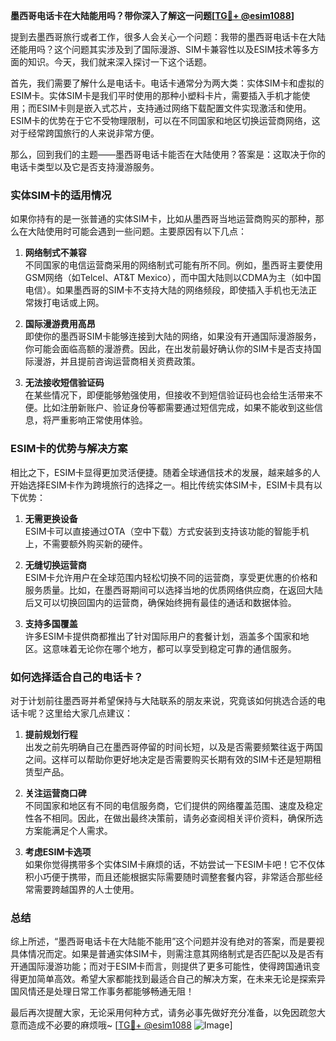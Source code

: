 **墨西哥电话卡在大陆能用吗？带你深入了解这一问题[[TG💪+ @esim1088](https://t.me/s/esim1088)]**

提到去墨西哥旅行或者工作，很多人会关心一个问题：我带的墨西哥电话卡在大陆还能用吗？这个问题其实涉及到了国际漫游、SIM卡兼容性以及ESIM技术等多方面的知识。今天，我们就来深入探讨一下这个话题。

首先，我们需要了解什么是电话卡。电话卡通常分为两大类：实体SIM卡和虚拟的ESIM卡。实体SIM卡是我们平时使用的那种小塑料卡片，需要插入手机才能使用；而ESIM卡则是嵌入式芯片，支持通过网络下载配置文件实现激活和使用。ESIM卡的优势在于它不受物理限制，可以在不同国家和地区切换运营商网络，这对于经常跨国旅行的人来说非常方便。

那么，回到我们的主题——墨西哥电话卡能否在大陆使用？答案是：这取决于你的电话卡类型以及它是否支持漫游服务。

### 实体SIM卡的适用情况

如果你持有的是一张普通的实体SIM卡，比如从墨西哥当地运营商购买的那种，那么在大陆使用时可能会遇到一些问题。主要原因有以下几点：

1. **网络制式不兼容**  
   不同国家的电信运营商采用的网络制式可能有所不同。例如，墨西哥主要使用GSM网络（如Telcel、AT&T Mexico），而中国大陆则以CDMA为主（如中国电信）。如果墨西哥的SIM卡不支持大陆的网络频段，即使插入手机也无法正常拨打电话或上网。

2. **国际漫游费用高昂**  
   即使你的墨西哥SIM卡能够连接到大陆的网络，如果没有开通国际漫游服务，你可能会面临高额的漫游费。因此，在出发前最好确认你的SIM卡是否支持国际漫游，并且提前咨询运营商相关资费政策。

3. **无法接收短信验证码**  
   在某些情况下，即便能够勉强使用，但接收不到短信验证码也会给生活带来不便。比如注册新账户、验证身份等都需要通过短信完成，如果不能收到这些信息，将严重影响正常使用体验。

### ESIM卡的优势与解决方案

相比之下，ESIM卡显得更加灵活便捷。随着全球通信技术的发展，越来越多的人开始选择ESIM卡作为跨境旅行的选择之一。相比传统实体SIM卡，ESIM卡具有以下优势：

1. **无需更换设备**  
   ESIM卡可以直接通过OTA（空中下载）方式安装到支持该功能的智能手机上，不需要额外购买新的硬件。

2. **无缝切换运营商**  
   ESIM卡允许用户在全球范围内轻松切换不同的运营商，享受更优惠的价格和服务质量。比如，在墨西哥期间可以选择当地的优质网络供应商，在返回大陆后又可以切换回国内的运营商，确保始终拥有最佳的通话和数据体验。

3. **支持多国覆盖**  
   许多ESIM卡提供商都推出了针对国际用户的套餐计划，涵盖多个国家和地区。这意味着无论你在哪个地方，都可以享受到稳定可靠的通信服务。

### 如何选择适合自己的电话卡？

对于计划前往墨西哥并希望保持与大陆联系的朋友来说，究竟该如何挑选合适的电话卡呢？这里给大家几点建议：

1. **提前规划行程**  
   出发之前先明确自己在墨西哥停留的时间长短，以及是否需要频繁往返于两国之间。这样可以帮助你更好地决定是否需要购买长期有效的SIM卡还是短期租赁型产品。

2. **关注运营商口碑**  
   不同国家和地区有不同的电信服务商，它们提供的网络覆盖范围、速度及稳定性各不相同。因此，在做出最终决策前，请务必查阅相关评价资料，确保所选方案能满足个人需求。

3. **考虑ESIM卡选项**  
   如果你觉得携带多个实体SIM卡麻烦的话，不妨尝试一下ESIM卡吧！它不仅体积小巧便于携带，而且还能根据实际需要随时调整套餐内容，非常适合那些经常需要跨越国界的人士使用。

### 总结

综上所述，“墨西哥电话卡在大陆能不能用”这个问题并没有绝对的答案，而是要视具体情况而定。如果是普通实体SIM卡，则需注意其网络制式是否匹配以及是否有开通国际漫游功能；而对于ESIM卡而言，则提供了更多可能性，使得跨国通讯变得更加简单高效。希望大家都能找到最适合自己的解决方案，在未来无论是探索异国风情还是处理日常工作事务都能够畅通无阻！

最后再次提醒大家，无论采用何种方式，请务必事先做好充分准备，以免因疏忽大意而造成不必要的麻烦哦~ [[TG💪+ @esim1088](https://t.me/s/esim1088) ![Image](https://i.postimg.cc/4NQfJmqS/Snipaste-2025-05-13-00-14-12.png)]